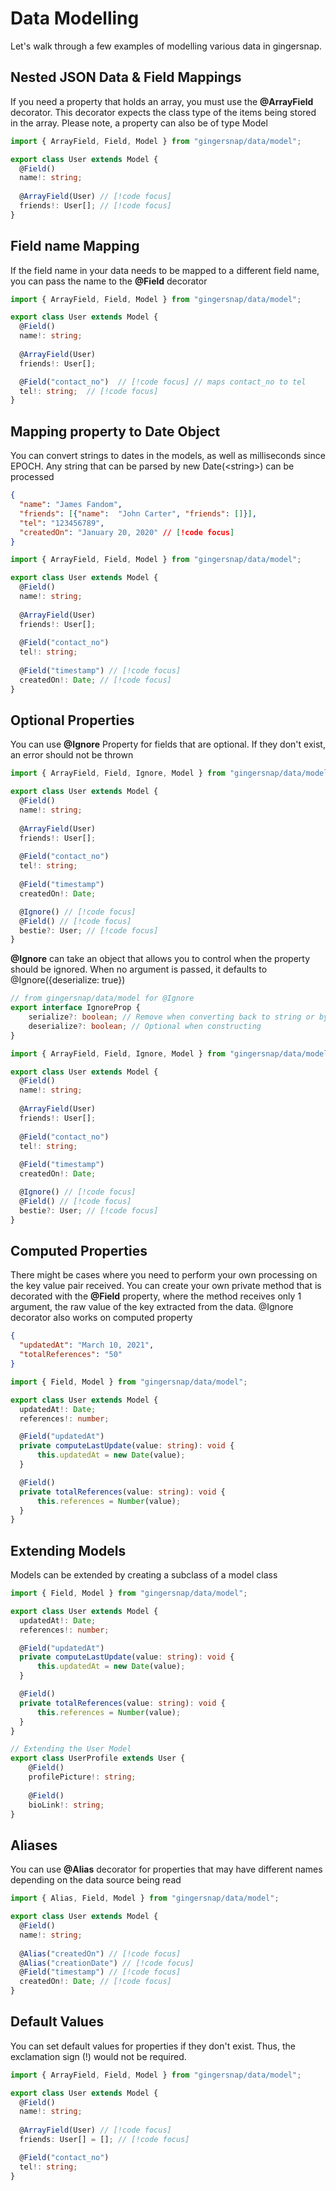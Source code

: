 # Data Modelling

Let's walk through a few examples of modelling various data in gingersnap.

## Nested JSON Data & Field Mappings

If you need a property that holds an array, you must use the **@ArrayField** decorator. This decorator expects the class
type of the items being stored in the array. Please note, a property can also be of type Model
```ts
import { ArrayField, Field, Model } from "gingersnap/data/model";

export class User extends Model {
  @Field()
  name!: string;
  
  @ArrayField(User) // [!code focus]
  friends!: User[]; // [!code focus]
}
```

## Field name Mapping

If the field name in your data needs to be mapped to a different field name, you can pass the name to the **@Field**
decorator

```ts
import { ArrayField, Field, Model } from "gingersnap/data/model";

export class User extends Model {
  @Field()
  name!: string;
  
  @ArrayField(User)
  friends!: User[];

  @Field("contact_no")  // [!code focus] // maps contact_no to tel
  tel!: string;  // [!code focus]
}
```

## Mapping property to Date Object

You can convert strings to dates in the models, as well as milliseconds since EPOCH. Any string that can be parsed by
new Date(\<string\>) can be processed

```json
{
  "name": "James Fandom",
  "friends": [{"name":  "John Carter", "friends": []}],
  "tel": "123456789",
  "createdOn": "January 20, 2020" // [!code focus]
}
```

```ts
import { ArrayField, Field, Model } from "gingersnap/data/model";

export class User extends Model {
  @Field() 
  name!: string;
  
  @ArrayField(User) 
  friends!: User[];
  
  @Field("contact_no") 
  tel!: string;
  
  @Field("timestamp") // [!code focus]
  createdOn!: Date; // [!code focus]
}
```

## Optional Properties

You can use **@Ignore** Property for fields that are optional. If they don't exist, an error should not be thrown

```ts
import { ArrayField, Field, Ignore, Model } from "gingersnap/data/model";

export class User extends Model {
  @Field() 
  name!: string;
  
  @ArrayField(User) 
  friends!: User[];
  
  @Field("contact_no") 
  tel!: string;
  
  @Field("timestamp") 
  createdOn!: Date;

  @Ignore() // [!code focus]
  @Field() // [!code focus]
  bestie?: User; // [!code focus]
}
```

**@Ignore** can take an object that allows you to control when the property should be ignored. When no argument is
passed, it defaults to @Ignore({deserialize: true})

```ts
// from gingersnap/data/model for @Ignore
export interface IgnoreProp { 
    serialize?: boolean; // Remove when converting back to string or bytes
    deserialize?: boolean; // Optional when constructing
}
```

```ts
import { ArrayField, Field, Ignore, Model } from "gingersnap/data/model";

export class User extends Model {
  @Field() 
  name!: string;
  
  @ArrayField(User) 
  friends!: User[];
  
  @Field("contact_no") 
  tel!: string;
  
  @Field("timestamp") 
  createdOn!: Date;

  @Ignore() // [!code focus]
  @Field() // [!code focus]
  bestie?: User; // [!code focus]
}
```

## Computed Properties

There might be cases where you need to perform your own processing on the key value pair received. You can create your
own private method that is decorated with the **@Field** property, where the method receives only 1 argument, the raw
value of the key extracted from the data. @Ignore decorator also works on computed property
```json
{
  "updatedAt": "March 10, 2021",
  "totalReferences": "50"
}
```

```ts
import { Field, Model } from "gingersnap/data/model";

export class User extends Model {
  updatedAt!: Date;
  references!: number;

  @Field("updatedAt")
  private computeLastUpdate(value: string): void {
      this.updatedAt = new Date(value);
  }

  @Field()
  private totalReferences(value: string): void {
      this.references = Number(value);
  }
}
```

## Extending Models

Models can be extended by creating a subclass of a model class
```ts
import { Field, Model } from "gingersnap/data/model";

export class User extends Model {
  updatedAt!: Date;
  references!: number;

  @Field("updatedAt")
  private computeLastUpdate(value: string): void {
      this.updatedAt = new Date(value);
  }

  @Field()
  private totalReferences(value: string): void {
      this.references = Number(value);
  }
}

// Extending the User Model
export class UserProfile extends User {
    @Field() 
    profilePicture!: string;
    
    @Field() 
    bioLink!: string;
}
```

## Aliases

You can use **@Alias** decorator for properties that may have different names depending on the data source being read

```ts
import { Alias, Field, Model } from "gingersnap/data/model";

export class User extends Model {
  @Field() 
  name!: string;
  
  @Alias("createdOn") // [!code focus]
  @Alias("creationDate") // [!code focus]
  @Field("timestamp") // [!code focus]
  createdOn!: Date; // [!code focus]
}
```

## Default Values

You can set default values for properties if they don't exist. Thus, the exclamation sign (!) would not be required.

```ts
import { ArrayField, Field, Model } from "gingersnap/data/model";

export class User extends Model {
  @Field()
  name!: string;
  
  @ArrayField(User) // [!code focus]
  friends: User[] = []; // [!code focus]

  @Field("contact_no")
  tel!: string;
}
```
